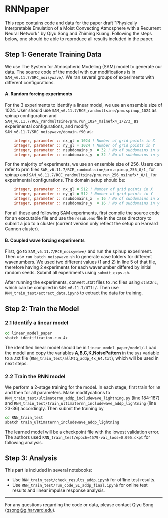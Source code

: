# RNNpaper

This repo contains code and data for the paper draft "Physically Interpretable Emulation of a Moist Convecting Atmosphere with a Recurrent Neural Network" by Qiyu Song and Zhiming Kuang. Following the steps below, one should be able to reproduce all results included in the paper.

## Step 1: Generate Training Data

We use The System for Atmospheric Modeling (SAM) model to generate our data. The source code of the model with our modifications is in `SAM_v6.11.7/SRC_noisywave/`. We ran several groups of experiments with different configurations.

#### A. Random forcing experiments

For the 3 experiments to identify a linear model, we use an ensemble size of 1024. User should use `SAM_v6.11.7/RCE_randmultsine/prm.spinup_1024` as spinup configuration and `SAM_v6.11.7/RCE_randmultsine/prm.run_1024_msinefx4_1/2/3_` as experimental configurations, and modify `SAM_v6.11.7/SRC_noisywave/domain.f90` as:

```fortran
    integer, parameter :: nx_gl = 1024 ! Number of grid points in X
    integer, parameter :: ny_gl = 1024 ! Number of grid points in Y
    integer, parameter :: nsubdomains_x  = 32 ! No of subdomains in x
    integer, parameter :: nsubdomains_y  = 32 ! No of subdomains in y
```

For the majority of experiments, we use an ensemble size of 256. Users can refer to prm files `SAM_v6.11.7/RCE_randmultsine/prm.spinup_256_0/1_` for spinup and `SAM_v6.11.7/RCE_randmultsine/prm.run_256_msinefx*_0/1_` for experimental configurations. The domain setup should be:

```fortran
    integer, parameter :: nx_gl = 512 ! Number of grid points in X
    integer, parameter :: ny_gl = 512 ! Number of grid points in Y
    integer, parameter :: nsubdomains_x  = 16 ! No of subdomains in x
    integer, parameter :: nsubdomains_y  = 16 ! No of subdomains in y
```

For all these and following SAM experiments, first compile the source code for an executable file and use the `resub.ens` file in the case directory to submit a job to a cluster (current version only reflect the setup on Harvard Cannon cluster).

#### B. Coupled wave forcing experiments

First, go to `SAM_v6.11.7/RCE_noisywave/` and run the spinup experiment. Then use `run_batch_noisywave.sh` to generate case folders for different wavenumbers. We used two different values (1 and 2) in line 5 of that file, therefore having 2 experiments for each wavenumber differed by initial random seeds. Submit all experiments using `submit_exps.sh`.

After running the experiments, convert .stat files to .nc files using `stat2nc`, which can be compiled in `SAM_v6.11.7/UTIL/`. Then use `RNN_train_test/extract_data.ipynb` to extract the data for training.

## Step 2: Train the Model

### 2.1 Identify a linear model

```sh
cd linear_model_paper
sbatch identification.run_4x
```

The identified linear model should be in `linear_model_paper/model/`. Load the model and copy the variables **A,B,C,K,NoisePattern** in the `sys` variable to a .txt file (`RNN_train_test/allMtq_addp_4x_64.txt`), which will be used in next steps.

### 2.2 Train the RNN model

We perform a 2-stage training for the model. In each stage, first train for `h0` and then for all parameters. Make modifycations to `RNN_train_test/ultimaternn_addp_includewave_lightning.py` (line 184-187) and `RNN_train_test/train_ultimaternn_includewave_addp_lightning` (line 23-36) accordingly. Then submit the training by

```sh
cd RNN_train_test
sbatch train_ultimaternn_includewave_addp_lightning
```

The learned model will be a checkpoint file with the lowest validation error. The authors used `RNN_train_test/epoch=4579-val_loss=0.095.ckpt` for following analysis.

## Step 3: Analysis

This part is included in several notebooks:

- Use `RNN_train_test/check_results_addp.ipynb` for offline test results.
- Use `RNN_train_test/run_code_SI_addp_final.ipynb` for online test results and linear impulse response analysis.

---

For any questions regarding the code or data, please contact Qiyu Song (qsong@g.harvard.edu).
